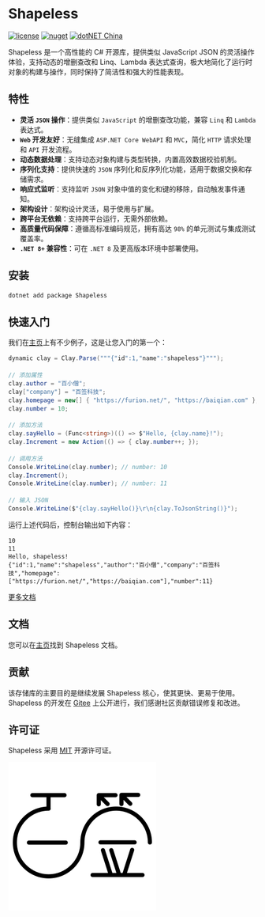 # Shapeless

[![license](https://img.shields.io/badge/license-MIT-orange?cacheSeconds=10800)](https://gitee.com/dotnetchina/Shapeless/blob/master/LICENSE) [![nuget](https://img.shields.io/nuget/v/Shapeless.svg?cacheSeconds=10800)](https://www.nuget.org/packages/Shapeless) [![dotNET China](https://img.shields.io/badge/organization-dotNET%20China-yellow?cacheSeconds=10800)](https://gitee.com/dotnetchina)

Shapeless 是一个高性能的 C# 开源库，提供类似 JavaScript JSON 的灵活操作体验，支持动态的增删查改和 Linq、Lambda
表达式查询，极大地简化了运行时对象的构建与操作，同时保持了简洁性和强大的性能表现。

## 特性

- **灵活 `JSON` 操作**：提供类似 `JavaScript`  的增删查改功能，兼容 `Linq` 和 `Lambda` 表达式。
- **`Web` 开发友好**：无缝集成 `ASP.NET Core WebAPI` 和 `MVC`，简化 `HTTP` 请求处理和 `API` 开发流程。
- **动态数据处理**：支持动态对象构建与类型转换，内置高效数据校验机制。
- **序列化支持**：提供快速的 `JSON` 序列化和反序列化功能，适用于数据交换和存储需求。
- **响应式监听**：支持监听 `JSON` 对象中值的变化和键的移除，自动触发事件通知。
- **架构设计**：架构设计灵活，易于使用与扩展。
- **跨平台无依赖**：支持跨平台运行，无需外部依赖。
- **高质量代码保障**：遵循高标准编码规范，拥有高达 `98%` 的单元测试与集成测试覆盖率。
- **`.NET 8+` 兼容性**：可在 `.NET 8` 及更高版本环境中部署使用。

## 安装

```powershell
dotnet add package Shapeless
```

## 快速入门

我们在[主页](https://furion.net/docs/shapeless/)上有不少例子，这是让您入门的第一个：

```cs
dynamic clay = Clay.Parse("""{"id":1,"name":"shapeless"}""");

// 添加属性
clay.author = "百小僧";
clay["company"] = "百签科技";
clay.homepage = new[] { "https://furion.net/", "https://baiqian.com" };
clay.number = 10;

// 添加方法
clay.sayHello = (Func<string>)(() => $"Hello, {clay.name}!");
clay.Increment = new Action(() => { clay.number++; });

// 调用方法
Console.WriteLine(clay.number); // number: 10
clay.Increment();
Console.WriteLine(clay.number); // number: 11

// 输入 JSON
Console.WriteLine($"{clay.sayHello()}\r\n{clay.ToJsonString()}");
```

运行上述代码后，控制台输出如下内容：

```
10
11
Hello, shapeless!
{"id":1,"name":"shapeless","author":"百小僧","company":"百签科技","homepage":["https://furion.net/","https://baiqian.com"],"number":11}
```

[更多文档](https://furion.net/docs/shapeless/)

## 文档

您可以在[主页](https://furion.net/docs/shapeless/)找到 Shapeless 文档。

## 贡献

该存储库的主要目的是继续发展 Shapeless 核心，使其更快、更易于使用。Shapeless
的开发在 [Gitee](https://gitee.com/dotnetchina/Shapeless) 上公开进行，我们感谢社区贡献错误修复和改进。

## 许可证

Shapeless 采用 [MIT](./LICENSE) 开源许可证。

[![](./assets/baiqian.svg)](https://baiqian.com)
